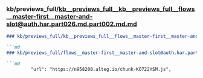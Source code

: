 ### kb/previews_full/kb__previews_full__kb__previews_full__flows__master-first__master-and-slot@auth.har.part026.md.part002.md.md

```md
### kb/previews_full/kb__previews_full__flows__master-first__master-and-slot@auth.har.part026.md.part002.md

```md
### kb/previews_full/flows__master-first__master-and-slot@auth.har.part026.md (part 002)

```md
         "url": "https://n958200.alteg.io/chunk-KO722YSM.js",
      
```

```

```

```
